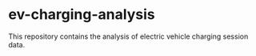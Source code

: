 # ev-charging-analysis
This repository contains the analysis of electric vehicle charging session data.
